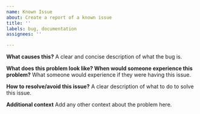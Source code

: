 ```yaml
---
name: Known Issue
about: Create a report of a known issue
title: ''
labels: bug, documentation
assignees: ''

---
```


**What causes this?**
A clear and concise description of what the bug is.

**What does this problem look like? When would someone experience this problem?**
What someone would experience if they were having this issue.

**How to resolve/avoid this issue?**
A clear description of what to do to solve this issue.

**Additional context**
Add any other context about the problem here.

